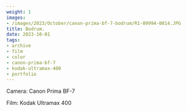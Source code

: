 ```yaml
---
weight: 1
images:
- /images/2023/October/canon-prima-bf-7-bodrum/R1-09994-0014.JPG
title: Bodrum.
date: 2023-10-01
tags:
- archive
- film
- color
- canon-prima-bf-7
- kodak-ultramax-400
- portfolio
---
```


Camera: Canon Prima BF-7

Film: Kodak Ultramax 400

